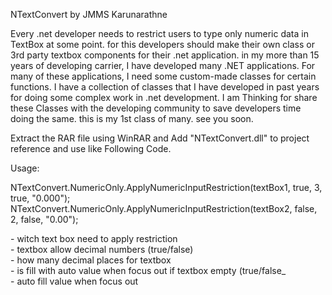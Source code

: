 NTextConvert by JMMS Karunarathne

Every .net developer needs to restrict users to type only numeric data in TextBox at some point. 
for this developers should make their own class or 3rd party textbox components for their .net application. 
in my more than 15 years of developing carrier, I have developed many .NET applications. 
For many of these applications, I need some custom-made classes for certain functions. 
I have a collection of classes that I have developed in past years for doing some complex work in .net development. 
I am Thinking for share these Classes with the developing community to save developers time doing the same. 
this is my 1st class of many. see you soon.

Extract the RAR file using WinRAR and Add "NTextConvert.dll" to project reference and use like Following Code.

Usage:

 NTextConvert.NumericOnly.ApplyNumericInputRestriction(textBox1, true, 3, true, "0.000");
 NTextConvert.NumericOnly.ApplyNumericInputRestriction(textBox2, false, 2, false, "0.00");


<param name="textBox"></param> - witch text box need to apply restriction<br />
<param name="allowDecimal"></param> - textbox allow decimal numbers (true/false)<br />
<param name="decimalPlaces"></param> - how many decimal places for textbox<br />
<param name="Auto_Value_for_focus_out"></param> - is fill with auto value when focus out if textbox empty (true/false_<br />
<param name="autovalue_if_empy"></param> - auto fill value when focus out
